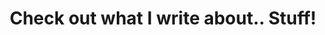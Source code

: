 ---
title: Check out what I write about.. Stuff!
layout: collection
permalink: /posts/
collection: posts
entries_layout: list
classes: wide
author_profile: true
---